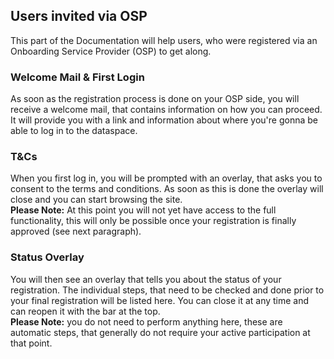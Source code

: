 ## Users invited via OSP
This part of the Documentation will help users, who were registered via an Onboarding Service Provider (OSP) to get along.

### Welcome Mail & First Login
As soon as the registration process is done on your OSP side, you will receive a welcome mail, that contains information on how you can proceed. It will provide you with a link and information about where you're gonna be able to log in to the dataspace. 

### T&Cs
When you first log in, you will be prompted with an overlay, that asks you to consent to the terms and conditions. As soon as this is done the overlay will close and you can start browsing the site.
<br>
**Please Note:** At this point you will not yet have access to the full functionality, this will only be possible once your registration is finally approved (see next paragraph).

### Status Overlay
You will then see an overlay that tells you about the status of your registration. The individual steps, that need to be checked and done prior to your final registration will be listed here. You can close it at any time and can reopen it with the bar at the top.
<br>
**Please Note:** you do not need to perform anything here, these are automatic steps, that generally do not require your active participation at that point.
